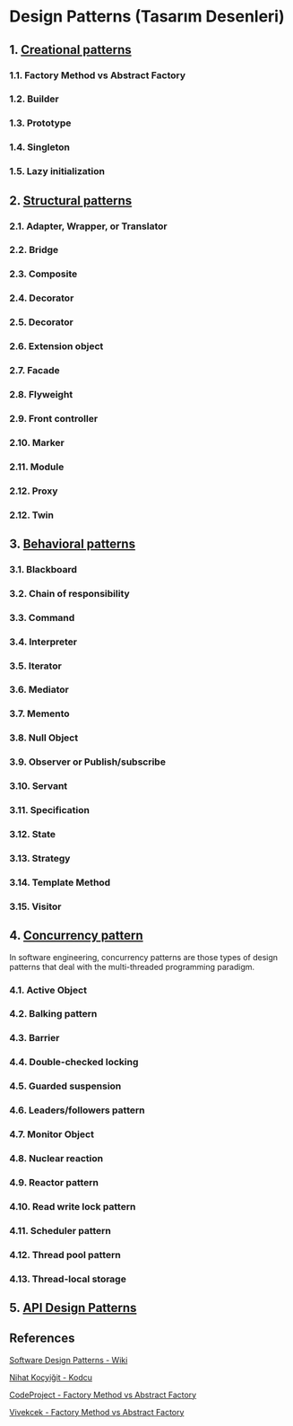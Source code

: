 # Design Patterns (Tasarım Desenleri)





## 1. [Creational patterns](CreationalPatterns.md)

### 1.1. Factory Method vs Abstract Factory

### 1.2. Builder


### 1.3. Prototype

### 1.4. Singleton

### 1.5. Lazy initialization

## 2. [Structural patterns](StructuralPatterns.md)

### 2.1. Adapter, Wrapper, or Translator

### 2.2. Bridge	

### 2.3. Composite

### 2.4. Decorator

### 2.5. Decorator

### 2.6. Extension object

### 2.7. Facade

### 2.8. Flyweight

### 2.9. Front controller

### 2.10. Marker

### 2.11. Module

### 2.12. Proxy

### 2.12. Twin

## 3. [Behavioral patterns](BehavioralPatterns.md)

### 3.1. Blackboard

### 3.2. Chain of responsibility

### 3.3. Command

### 3.4. Interpreter

### 3.5. Iterator

### 3.6. Mediator

### 3.7. Memento

### 3.8. Null Object

### 3.9. Observer or Publish/subscribe

### 3.10. Servant

### 3.11. Specification

### 3.12. State

### 3.13. Strategy

### 3.14. Template Method

### 3.15. Visitor

## 4. [Concurrency pattern](ConcurrencyPatterns.md)

In software engineering, concurrency patterns are those types of design patterns that deal with the multi-threaded programming paradigm. 

### 4.1. Active Object

### 4.2. Balking pattern

### 4.3. Barrier


### 4.4. Double-checked locking

### 4.5. Guarded suspension


### 4.6. Leaders/followers pattern


### 4.7. Monitor Object


### 4.8. Nuclear reaction

### 4.9. Reactor pattern

### 4.10. Read write lock pattern


### 4.11. Scheduler pattern

### 4.12. Thread pool pattern


### 4.13. Thread-local storage














## 5. [API Design Patterns](APIDesignPatterns.md)



## References

[Software Design Patterns - Wiki](http://www.wikizero.biz/index.php?q=aHR0cHM6Ly9lbi53aWtpcGVkaWEub3JnL3dpa2kvRGVzaWduX3BhdHRlcm5fKGNvbXB1dGVyX3NjaWVuY2Up)


[Nihat Koçyiğit - Kodcu](https://kodcu.com/2014/08/design-patterns-1-giris-factory-ve-abstract-factory-tasarim-kaliplari-2/
)

[CodeProject - Factory Method vs Abstract Factory](https://www.codeproject.com/Articles/716413/Factory-Method-Pattern-vs-Abstract-Factory-Pattern)


[Vivekcek - Factory Method vs Abstract Factory](https://vivekcek.wordpress.com/2013/03/17/simple-factory-vs-factory-method-vs-abstract-factory-by-example/)